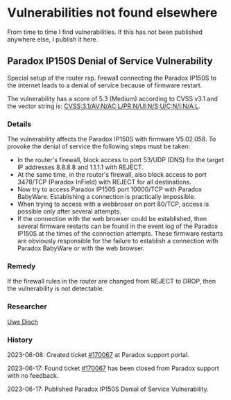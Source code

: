 # Vulnerabilities not found elsewhere

From time to time I find vulnerabilities. If this has not been published anywhere else, I publish it here.

## Paradox IP150S Denial of Service Vulnerability

Special setup of the router rsp. firewall connecting the Paradox IP150S to the internet leads to a denial of service because of firmware restart.

The vulnerability has a score of 5.3 (Medium) according to CVSS v3.1 and the vector string is: [CVSS:3.1/AV:N/AC:L/PR:N/UI:N/S:U/C:N/I:N/A:L](https://www.first.org/cvss/calculator/3.1#CVSS:3.1/AV:N/AC:L/PR:N/UI:N/S:U/C:N/I:N/A:L).

### Details

The vulnerability affects the Paradox IP150S with firmware V5.02.058. To provoke the denial of service the following steps must be taken:

  * In the router's firewall, block access to port 53/UDP (DNS) for the target IP addresses 8.8.8.8 and 1.1.1.1 with REJECT.
  * At the same time, in the router's firewall, also block access to port 3478/TCP (Paradox InField) with REJECT for all destinations.
  * Now try to access Paradox IP150S port 10000/TCP with Paradox BabyWare. Establishing a connection is practically impossible.
  * When trying to access with a webbroser on port 80/TCP, access is possible only after several attempts.
  * If the connection with the web browser could be established, then several firmware restarts can be found in the event log of the Paradox IP150S at the times of the connection attempts. These firmware restarts are obviously responsible for the failure to establish a connection with Paradox BabyWare or with the web browser.

### Remedy

If the firewall rules in the router are changed from REJECT to DROP, then the vulnerability is not detectable.

### Researcher

[Uwe Disch](https://github.com/uwedisch/)

### History

2023-06-08: Created ticket [#170067](https://support.paradox.com/portal/en/ticket/580177000054202075) at Paradox support portal.

2023-06-17: Found ticket [#170067](https://support.paradox.com/portal/en/ticket/580177000054202075) has been closed from Paradox support with no feedback.

2023-06-17: Published Paradox IP150S Denial of Service Vulnerability.
